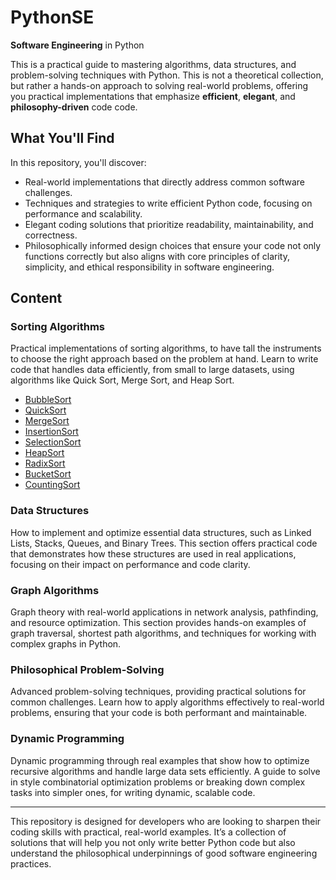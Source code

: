 # PythonSE
**Software Engineering** in Python

This is a practical guide to mastering algorithms, data structures, and problem-solving techniques with Python. This is not a theoretical collection, but rather a hands-on approach to solving real-world problems, offering you practical implementations that emphasize **efficient**, **elegant**, and **philosophy-driven** code code.

## What You'll Find
In this repository, you'll discover:

- Real-world implementations that directly address common software challenges.
- Techniques and strategies to write efficient Python code, focusing on performance and scalability.
- Elegant coding solutions that prioritize readability, maintainability, and correctness.
- Philosophically informed design choices that ensure your code not only functions correctly but also aligns with core principles of clarity, simplicity, and ethical responsibility in software engineering.

## Content

### Sorting Algorithms
Practical implementations of sorting algorithms, to have tall the instruments to choose the right approach based on the problem at hand. Learn to write code that handles data efficiently, from small to large datasets, using algorithms like Quick Sort, Merge Sort, and Heap Sort.

- [BubbleSort](/SortingAlgorithms/BubbleSort/README.md)
- [QuickSort](/SortingAlgorithms/QuickSort/README.md)
- [MergeSort](/SortingAlgorithms/MergeSort/README.md)
- [InsertionSort](/SortingAlgorithms/InsertionSort/README.md)
- [SelectionSort](/SortingAlgorithms/SelectionSort/README.md)
- [HeapSort](/SortingAlgorithms/HeapSort/README.md)
- [RadixSort](/SortingAlgorithms/RadixSort/README.md)
- [BucketSort](/SortingAlgorithms/BucketSort/README.md)
- [CountingSort](/SortingAlgorithms/CountingSort/README.md)

### Data Structures
How to implement and optimize essential data structures, such as Linked Lists, Stacks, Queues, and Binary Trees. This section offers practical code that demonstrates how these structures are used in real applications, focusing on their impact on performance and code clarity.

### Graph Algorithms
Graph theory with real-world applications in network analysis, pathfinding, and resource optimization. This section provides hands-on examples of graph traversal, shortest path algorithms, and techniques for working with complex graphs in Python.

### Philosophical Problem-Solving
Advanced problem-solving techniques, providing practical solutions for common challenges. Learn how to apply algorithms effectively to real-world problems, ensuring that your code is both performant and maintainable.

### Dynamic Programming
Dynamic programming through real examples that show how to optimize recursive algorithms and handle large data sets efficiently. A guide to solve in style combinatorial optimization problems or breaking down complex tasks into simpler ones, for writing dynamic, scalable code.

---

This repository is designed for developers who are looking to sharpen their coding skills with practical, real-world examples. It’s a collection of solutions that will help you not only write better Python code but also understand the philosophical underpinnings of good software engineering practices.